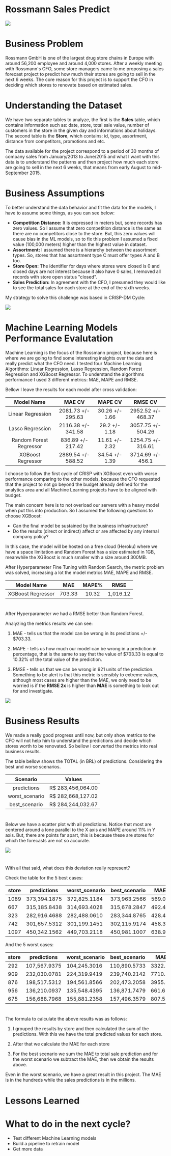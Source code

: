 # Rossmann Sales Predict


![](/img/sales-forecast.png)


# Business Problem

Rossmann GmbH is one of the largest drug store chains in Europe with around 56,200 employee and around 4,000 stores. After a weekly meeting with Rossmann's CFO, some store managers came to me proposing a sales forecast project to predict how much their stores are going to sell in the next 6 weeks. The core reason for this project is to support the CFO in deciding which stores to renovate based on estimated sales.

# Understanding the Dataset

We have two separate tables to analyze, the first is the **Sales** table, which contains information such as: date, store, total sale value, number of customers in the store in the given day and informations about holidays. The second table is the **Store**, which contains: id, type, assortment, distance from competitors, promotions and etc.

The data available for the project correspond to a period of 30 months of company sales from January/2013 to June/2015 and what I want with this data is to understand the patterns and then project how much each store are going to sell in the next 6 weeks, that means from early August to mid-September 2015.

# Business Assumptions

To better understand the data behavior and fit the data for the models, I have to assume some things, as you can see below:

- **Competition Distance:** It is expressed in meters but, some records has zero values. So I assume that zero competition distance is the same as there are no competitors close to the store. But, this zero values will cause bias in the ML models, so to fix this problem I assumed a fixed value (100,000 meters) higher than the highest value in dataset.
- **Assortment:** I assumed there is a hierarchy between the assortment types. So, stores that has assortment type C must offer types A and B too.
- **Store Open:** The identifier for days where stores were closed is 0 and closed days are not interest because it also have 0 sales, I removed all records with store open status "closed".
- **Sales Prediction:** In agreement with the CFO, I presumed they would like to see the total sales for each store at the end of the sixth weeks.

My strategy to solve this challenge was based in CRISP-DM Cycle:

![](/img/crisp-ds.png)

# Machine Learning Models Performance Evalutation

Machine Learning is the focus of the Rossmann project, because here is where we are going to find some interesting insights over the data and really predict what the CFO need. I tested four Machine Learning Algorithms: Linear Regression, Lasso Regression, Random Forest Regression and XGBoost Regressor. To understand the algorithms performance I used 3 different metrics: MAE, MAPE and RMSE.

Bellow I leave the results for each model after cross validation:

|       Model Name          |        MAE CV       |     MAPE CV    |      RMSE CV       |
|:-------------------------:|:-------------------:|:--------------:|:------------------:|
| Linear Regression         |  2081.73 +/- 295.63 | 30.26 +/- 1.66 | 2952.52 +/- 468.37 |
| Lasso Regression          |  2116.38 +/- 341.58 | 29.2  +/- 1.18 | 3057.75 +/- 504.26 |
| Random Forest Regressor   |  836.89  +/- 217.42 | 11.61 +/- 2.32 | 1254.75 +/- 316.61 |
| XGBoost Regressor         |  2889.54 +/- 588.52 | 34.54 +/- 1.39 | 3714.69 +/- 456.1  |

I choose to follow the first cycle of CRISP with XGBoost even with worse performance comparing to the other models, because the CFO requested that the project to not go beyond the budget already defined for the analytics area and all Machine Learning projects have to be aligned with budget.

The main concern here is to not overload our servers with a heavy model when put this into production. So I assumed the following questions to choose XGBoost:

- Can the final model be sustained by the business infrastructure?
- Do the results (direct or indirect) affect or are affected by any internal company policy?

In this case, the model will be hosted on a free cloud (Heroku) where we have a space limitation and Random Forest has a size estimated in 1GB, meanwhile the XGBoost is much smaller with a size around 300MB.

After Hyperparameter Fine Tuning with Random Search, the metric problem was solved, increasing a lot the model metrics MAE, MAPE and RMSE.

|    Model Name        |     MAE    |    MAPE%    |     RMSE     |
|:--------------------:|:----------:|:-----------:|:------------:|
|  XGBoost Regressor   |   703.33   |   10.32     |   1,016.12   |
#
After Hyperparameter we had a RMSE better than Random Forest.

Analyzing the metrics results we can see:

1. MAE - tells us that the model can be wrong in its predictions +/- $703.33.

2. MAPE - tells us how much our model can be wrong in a prediction in percentage, that is the same to say that the value of $703.33 is equal to 10.32% of the total value of the prediction.

3. RMSE - tells us that we can be wrong in 921 units of the prediction. Something to be alert is that this metric is sensibly to extreme values, although most cases are higher than the MAE, we only need to be worried is if the **RMSE 2x** is higher than **MAE** is something to look out for and investigate.

![](/img/salesxpredictions.png)

# Business Results

We made a really good progress until now, but only show metrics to the CFO will not help him to understand the predictions and decide which stores worth to be renovated. So bellow I converted the metrics into real business results.

The table bellow shows the TOTAL (in BRL) of predictions. Considering the best and worse scenarios.

|   Scenario     |      Values       |
|:--------------:|:-----------------:|
| predictions    | R$ 283,456,064.00 |
| worst_scenario | R$ 282,668,127.02 |
| best_scenario  | R$ 284,244,032.67 |
#
Below we have a scatter plot with all predictions. Notice that most are centered around a lone parallel to the X axis and MAPE around 11% in Y axis. But, there are points far apart, this is because these are stores for which the forecasts are not so accurate.

![](/img/scatter_plot.png)
#
With all that said, what does this deviation really represent?

Check the table for the 5 best cases:

|store|predictions|worst_scenario|best_scenario|MAE|MAPE|
|-----|-----------|--------------|-------------|---|----|
|1089|373,394.1875|372,825.1184|373,963.2566|569.07|5.3232|
|667 |315,185.8438|314,693.4028|315,678.2847|492.44|5.5487|
|323 |282,916.4688|282,488.0610|283,344.8765|428.41|5.6277|
|742 |301,657.5312|301,199.1451|302,115.9174|458.39|5.6393|
|1097|450,342.1562|449,703.2118|450,981.1007|638.94|5.7761|


And the 5 worst cases:

|store|predictions |worst_scenario|best_scenario|MAE    |MAPE   |
|-----|------------|--------------|-------------|-------|-------|
|292  |107,567.9375|104,245.3016  |110,890.5733 |3322.64|60.2768|
|909  |232,030.0781|224,319.9419  |239,740.2142 |7710.14|51.8675|
|876  |198,517.5312|194,561.8566  |202,473.2058 |3955.67|33.7730|
|956  |136,210.0937|135,548.4395  |136,871.7479 |661.65 |33.2923|
|675  |156,688.7968|155,881.2358  |157,496.3579 |807.56 |28.3049|
#
The formula to calculate the above results was as follows:

1. I grouped the results by store and then calculated the sum of the predictions. With this we have the total predicted values for each store.

2. After that we calculate the MAE for each store

3. For the best scenario we sum the MAE to total sale prediction and for the worst scenario we subtract the MAE, then we obtain the results above.

Even in the worst scenario, we have a great result in this project. The MAE is in the hundreds while the sales predictions is in the millions.

# Lessons Learned

# What to do in the next cycle?

- Test different Machine Learning models
- Build a pipeline to retrain model
- Get more data
